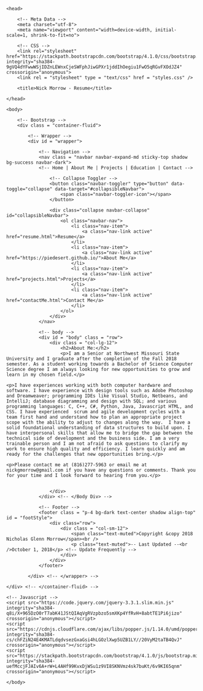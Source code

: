 <html lang = "en">
<!-- Nick Morrow
<!-- Created 12/20/2017 24:19 
<!-- Last Updated 9/25/2018 10:48 -->

	<head>		
		
		<!-- Meta Data --> 
		<meta charset="utf-8">
		<meta name="viewport" content="width=device-width, initial-scale=1, shrink-to-fit=no">
		
		<!-- CSS --> 
		<link rel="stylesheet" href="https://stackpath.bootstrapcdn.com/bootstrap/4.1.0/css/bootstrap.min.css" integrity="sha384-9gVQ4dYFwwWSjIDZnLEWnxCjeSWFphJiwGPXr1jddIhOegiu1FwO5qRGvFXOdJZ4" crossorigin="anonymous">
		<link rel = "stylesheet" type = "text/css" href = "styles.css" />
	
		<title>Nick Morrow - Resume</title>		
		
	</head>
	
	<body>
	
		<!-- Bootstrap -->
		<div class = "container-fluid">
	
			<!-- Wrapper -->
			<div id = "wrapper">			
				
				<!-- Navigation -->
				<nav class = "navbar navbar-expand-md sticky-top shadow bg-success navbar-dark">
				<!-- Home | About Me | Projects | Education | Contact -->
				
					<!-- Collapse Toggler -->
					<button class="navbar-toggler" type="button" data-toggle="collapse" data-target="#collapsibleNavbar">
						<span class="navbar-toggler-icon"></span>
					</button>
					
					<div class="collapse navbar-collapse" id="collapsibleNavbar">
						<ol class="navbar-nav">
							<li class="nav-item">
								<a class="nav-link active" href="resume.html">Resume</a>
							</li>						
							<li class="nav-item">
								<a class="nav-link active" href="https://piedesert.github.io/">About Me</a>
							</li>
							<li class="nav-item">
								<a class="nav-link active" href="projects.html">Projects</a>
							</li>
							<li class="nav-item">
								<a class="nav-link active" href="contactMe.html">Contact Me</a>
							</li>
						</ol>
					</div>
				</nav>	
				
				<!-- body -->
				<div id = "body" class = "row">
					<div class = "col-lg-12">
						<h2>About Me:</h2>
						<p>I am a Senior at Northwest Missouri State University and I graduate after the completion of the Fall 2018 semester. As a student working towards a Bachelor of Science Computer Science degree I am always looking for new opportunities to grow and learn in my chosen field.</p>

	<p>I have experiences working with both computer hardware and software. I have experience with design tools such as Adobe Photoshop and Dreamweaver; programming IDEs like Visual Studio, Netbeans, and IntelliJ; database diagramming and design with SQL; and various programming languages: C, C++, C#, Python, Java, Javascript HTML, and CSS. I have experienced  scrum and agile development cycles with a team first hand and understand how to plan an appropriate project scope with the ability to adjust to changes along the way.  I have a solid foundational understanding of data structures to build upon. I have interpersonal skills that allow me to bridge the gap between the technical side of development and the business side. I am a very trainable person and I am not afraid to ask questions to clarify my work to ensure high quality and efficiency. I learn quickly and am ready for the challenges that new opportunities bring.</p>

	<p>Please contact me at (816)277-5963 or email me at nickgmorrow@gmail.com if you have any questions or comments. Thank you for your time and I look forward to hearing from you.</p>
	
	
					</div> 
				</div> <!-- </Body Div> -->
				
				<!-- Footer -->
				<footer class = "p-4 bg-dark text-center shadow align-top" id = "footStyle">
					<div class="row">
						<div class = "col-sm-12">
							<span class="text-muted">Copyright &copy 2018 Nicholas Glenn Morrow</span><br />
							<p class="text-muted">-- Last Updated --<br />October 1, 2018</p> <!-- Update Frequently -->
						</div>
					</div>
				</footer>
				
			</div> <!-- </wrapper> -->		
		
	</div> <!-- </container-fluid> -->	
	
	<!-- Javascript -->
	<script src="https://code.jquery.com/jquery-3.3.1.slim.min.js" integrity="sha384-q8i/X+965DzO0rT7abK41JStQIAqVgRVzpbzo5smXKp4YfRvH+8abtTE1Pi6jizo" crossorigin="anonymous"></script>
	<script src="https://cdnjs.cloudflare.com/ajax/libs/popper.js/1.14.0/umd/popper.min.js" integrity="sha384-cs/chFZiN24E4KMATLdqdvsezGxaGsi4hLGOzlXwp5UZB1LY//20VyM2taTB4QvJ" crossorigin="anonymous"></script>
	<script src="https://stackpath.bootstrapcdn.com/bootstrap/4.1.0/js/bootstrap.min.js" integrity="sha384-uefMccjFJAIv6A+rW+L4AHf99KvxDjWSu1z9VI8SKNVmz4sk7buKt/6v9KI65qnm" crossorigin="anonymous"></script>
	
	</body>
</html>
